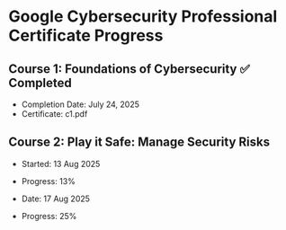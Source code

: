 # Google Cybersecurity Professional Certificate Progress

## Course 1: Foundations of Cybersecurity ✅ Completed
- Completion Date: July 24, 2025
- Certificate: c1.pdf

## Course 2: Play it Safe: Manage Security Risks
- Started: 13 Aug 2025
- Progress: 13% 


- Date: 17 Aug 2025
- Progress: 25%
